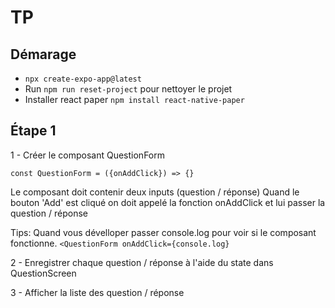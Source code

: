# TP


## Démarage 

- `npx create-expo-app@latest`
- Run `npm run reset-project` pour nettoyer le projet
- Installer react paper `npm install react-native-paper`


## Étape 1

1 - Créer le composant QuestionForm

`const QuestionForm = ({onAddClick}) => {}`  

Le composant doit contenir deux inputs (question / réponse)
Quand le bouton 'Add' est cliqué on doit appelé la fonction onAddClick et lui passer la question / réponse

Tips: Quand vous dévelloper passer console.log pour voir si le composant fonctionne.
`<QuestionForm onAddClick={console.log}`

2 - Enregistrer chaque question / réponse à l'aide du state dans QuestionScreen

3 - Afficher la liste des question / réponse 